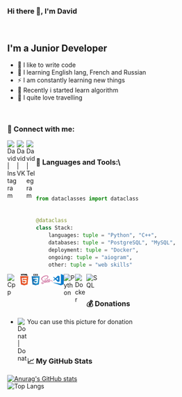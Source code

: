 ### Hi there 👋, I'm David

<br />

## I'm a Junior Developer

 - 💪 I like to write code
 - 🎉 I learning English lang, French and Russian
 - ⚡ I am constantly learning new things
 - 👑 Recently i started learn algorithm
 - 🤙 I quite love travelling 

<br />


### 📱 Connect with me:

[<img align="left" alt="David | Instagram" width="22px" src="https://image.flaticon.com/icons/png/512/2111/2111463.png" />][instagram]
[<img align="left" alt="David | VK" width="22px" src="https://image.flaticon.com/icons/png/512/145/145813.png" />][vk]
[<img align="left" alt="David | Telegram" width="22px" src="https://image.flaticon.com/icons/png/512/2111/2111646.png" />][telegram]


<br />


### 🧰 Languages and Tools:\

<br />
<br />

```python
from dataclasses import dataclass


@dataclass
class Stack:
    languages: tuple = "Python", "C++",
    databases: tuple = "PostgreSQL", "MySQL",
    deployment: tuple = "Docker",
    ongoing: tuple = "aiogram",
    other: tuple = "web skills"

```



<img align="left" alt="Cpp" width="26px" src="https://image.flaticon.com/icons/png/512/919/919841.png" />
<img align="left" alt="HTML5" width="26px" src="https://raw.githubusercontent.com/github/explore/80688e429a7d4ef2fca1e82350fe8e3517d3494d/topics/html/html.png" />
<img align="left" alt="CSS3" width="26px" src="https://raw.githubusercontent.com/github/explore/80688e429a7d4ef2fca1e82350fe8e3517d3494d/topics/css/css.png" />
<img align="left" alt="Sass" width="26px" src="https://raw.githubusercontent.com/github/explore/80688e429a7d4ef2fca1e82350fe8e3517d3494d/topics/sass/sass.png" />
<img align="left" alt="Visual Studio Code" width="26px" src="https://raw.githubusercontent.com/github/explore/80688e429a7d4ef2fca1e82350fe8e3517d3494d/topics/visual-studio-code/visual-studio-code.png" />
<img align="left" alt="Python" width="26px" src="https://image.flaticon.com/icons/png/512/919/919852.png" />
<img align="left" alt="Docker" width="26px" src="https://image.flaticon.com/icons/png/512/919/919853.png" />
<img align="left" alt="SQL" width="26px" src="https://image.flaticon.com/icons/png/512/1431/1431526.png" />


<br />
<br />

### 💰 Donations
- You can use this picture for donation
[<img align="left" alt="Donat | Donat" width="22px" src="https://image.flaticon.com/icons/png/512/3815/3815861.png" />][Donat]

<br />
<br />


### 📈 My GitHub Stats
[![Anurag's GitHub stats](https://github-readme-stats.vercel.app/api?username=DavidRomanovizc&show_icons=true&theme=radical)](https://github.com/anuraghazra/github-readme-stats)
<br />
![Top Langs](https://github-readme-stats.vercel.app/api/top-langs/?username=DavidRomanovizc)


[instagram]: https://www.instagram.com/david_romanowicz/
[vk]: https://vk.com/davidroman0v
[Donat]: https://www.donationalerts.com/r/david_romanov
[telegram]: https://t.me/troubles_dela_tete
